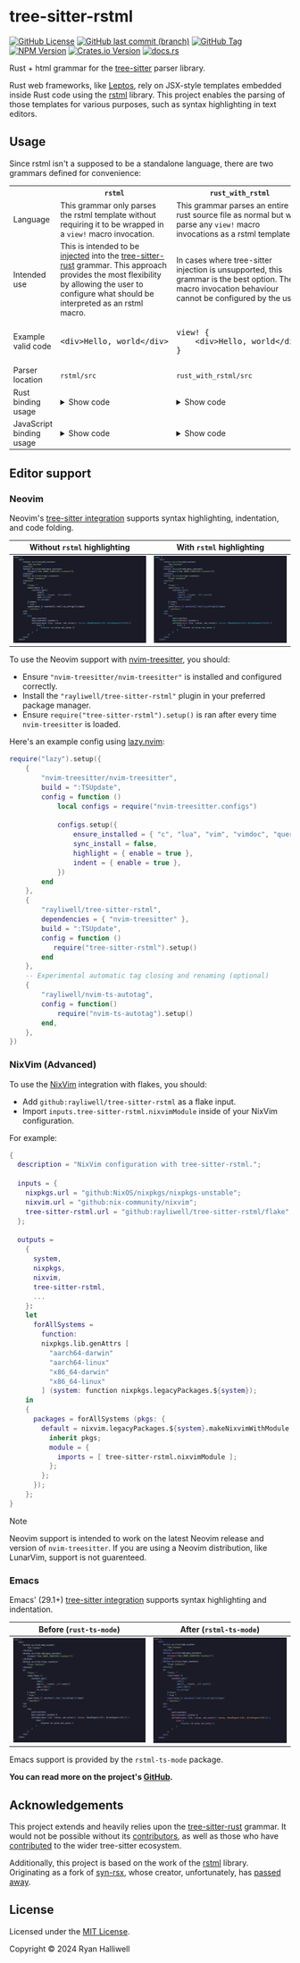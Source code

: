 # tree-sitter-rstml

[![GitHub License](https://img.shields.io/github/license/rayliwell/tree-sitter-rstml?color=purple)](https://github.com/rayliwell/tree-sitter-rstml/blob/main/LICENSE)
[![GitHub last commit (branch)](https://img.shields.io/github/last-commit/rayliwell/tree-sitter-rstml/main)](https://github.com/rayliwell/tree-sitter-rstml/commits/main/)
[![GitHub Tag](https://img.shields.io/github/v/tag/rayliwell/tree-sitter-rstml?label=version)](https://github.com/rayliwell/tree-sitter-rstml/tags)
[![NPM Version](https://img.shields.io/npm/v/tree-sitter-rstml?style=flat&logo=npm&color=blue)](https://www.npmjs.com/package/tree-sitter-rstml)
[![Crates.io Version](https://img.shields.io/crates/v/tree-sitter-rstml?logo=rust&color=blue)](https://crates.io/crates/tree-sitter-rstml)
[![docs.rs](https://img.shields.io/docsrs/tree-sitter-rust)](https://docs.rs/tree-sitter-rstml/latest/tree_sitter_rstml/)

Rust + html grammar for the [tree-sitter](https://github.com/tree-sitter/tree-sitter) parser library.

Rust web frameworks, like [Leptos](https://github.com/leptos-rs/leptos), rely on JSX-style templates embedded inside Rust code using the [rstml](https://github.com/rs-tml/rstml) library. This project enables the parsing of those templates for various purposes, such as syntax highlighting in text editors.

## Usage

Since rstml isn't a supposed to be a standalone language, there are two grammars defined for convenience:

<table>
    <tr>
       <th></th>
       <th><code>rstml</code></th>
       <th><code>rust_with_rstml</code></th>
    </tr>
    <tr>
        <td>Language</td>
        <td>This grammar only parses the rstml template without requiring it to be wrapped in a <code>view!</code> macro invocation.</td>
        <td>This grammar parses an entire rust source file as normal but will parse any <code>view!</code> macro invocations as a rstml template.</td>
    </tr>
    <tr>
        <td>Intended use</td>
        <td>This is intended to be <a href="https://tree-sitter.github.io/tree-sitter/syntax-highlighting#language-injection">injected</a> into the <a href="https://github.com/tree-sitter/tree-sitter-rust">tree-sitter-rust</a> grammar. This approach provides the most flexibility by allowing the user to configure what should be interpreted as an rstml macro.</td>
        <td>In cases where tree-sitter injection is unsupported, this grammar is the best option. The macro invocation behaviour cannot be configured by the user.</td>
    </tr>
    <tr>
        <td>Example valid code</td>
        <td>
            <pre lang="html">
&lt;div&gt;Hello, world&lt;/div&gt;</pre>
        </td>
        <td>
            <pre lang="rust">
view! {
    &lt;div&gt;Hello, world&lt;/div&gt;
}</pre>
        </td>
    </tr>
    <tr>
        <td>Parser location</td>
        <td><code>rstml/src</code></td>
        <td><code>rust_with_rstml/src</code></td>
    </tr>
    <tr>
        <td>Rust binding usage</td>
        <td>
<details><summary>Show code</summary>
<pre lang="rust">
let code = &quot;&lt;div&gt;Hello, world&lt;/div&gt;&quot;;
let mut parser = tree_sitter::Parser::new();
parser.set_language(tree_sitter_rstml::language_rstml()).expect(&quot;Error loading rstml grammar&quot;);
let tree = parser.parse(code, None).unwrap();
</pre>
</details>
        </td>
        <td>
<details><summary>Show code</summary>
<pre lang="rust">
let code = r#&quot;
    view! {
        &lt;div&gt;hello, world&lt;/div&gt;
    }
&quot;#;
let mut parser = tree_sitter::Parser::new();
parser.set_language(tree_sitter_rstml::language_rust_with_rstml()).expect(&quot;Error loading rust_with_rstml grammar&quot;);
let tree = parser.parse(code, None).unwrap();
</pre>
</details>
       </td>
    </tr>
    <tr>
        <td>JavaScript binding usage</td>
        <td>
<details><summary>Show code</summary>
<pre lang="js">
const Parser = require('tree-sitter')
const code = '&lt;div&gt;Hello, world&lt;/div&gt;'
const parser = new Parser()
parser.setLanguage(require('tree-sitter-rstml').rstml)
const tree = parser.parse(code)
</pre>
</details>
        </td>
        <td>
<details><summary>Show code</summary>
<pre lang="js">
const Parser = require('tree-sitter')
const code = `
    view! {
        &lt;div&gt;Hello, world&lt;/div&gt;
    }
`
const parser = new Parser()
parser.setLanguage(require('tree-sitter-rstml').rust_with_rstml)
const tree = parser.parse(code)
</pre>
</details>
       </td>
    </tr>
</table>

## Editor support

### Neovim

Neovim's [tree-sitter integration](https://neovim.io/doc/user/treesitter.html) supports syntax highlighting, indentation, and code folding.

| Without `rstml` highlighting                      | With `rstml` highlighting                       |
|---------------------------------------------------|-------------------------------------------------|
| ![before](/assets/neovim_before_highlighting.png) | ![after](/assets/neovim_after_highlighting.png) |

To use the Neovim support with [nvim-treesitter](https://github.com/nvim-treesitter/nvim-treesitter), you should:

- Ensure `"nvim-treesitter/nvim-treesitter"` is installed and configured correctly.
- Install the `"rayliwell/tree-sitter-rstml"` plugin in your preferred package manager.
- Ensure `require("tree-sitter-rstml").setup()` is ran after every time `nvim-treesitter` is loaded.

Here's an example config using [lazy.nvim](https://github.com/folke/lazy.nvim):

```lua
require("lazy").setup({
    {
        "nvim-treesitter/nvim-treesitter",
        build = ":TSUpdate",
        config = function ()
            local configs = require("nvim-treesitter.configs")

            configs.setup({
                ensure_installed = { "c", "lua", "vim", "vimdoc", "query", "rust" },
                sync_install = false,
                highlight = { enable = true },
                indent = { enable = true },
            })
        end
    },
    {
        "rayliwell/tree-sitter-rstml",
        dependencies = { "nvim-treesitter" },
        build = ":TSUpdate",
        config = function ()
    	   require("tree-sitter-rstml").setup()
        end
    },
    -- Experimental automatic tag closing and renaming (optional)
    {
        "rayliwell/nvim-ts-autotag",
        config = function()
            require("nvim-ts-autotag").setup()
        end,
    },
})
```

### NixVim (Advanced)

To use the [NixVim](https://github.com/nix-community/nixvim) integration with flakes, you should:

- Add `github:rayliwell/tree-sitter-rstml` as a flake input.
- Import `inputs.tree-sitter-rstml.nixvimModule` inside of your NixVim configuration.

For example:
```nix
{
  description = "NixVim configuration with tree-sitter-rstml.";

  inputs = {
    nixpkgs.url = "github:NixOS/nixpkgs/nixpkgs-unstable";
    nixvim.url = "github:nix-community/nixvim";
    tree-sitter-rstml.url = "github:rayliwell/tree-sitter-rstml/flake";
  };

  outputs =
    {
      system,
      nixpkgs,
      nixvim,
      tree-sitter-rstml,
      ...
    }:
    let
      forAllSystems =
        function:
        nixpkgs.lib.genAttrs [
          "aarch64-darwin"
          "aarch64-linux"
          "x86_64-darwin"
          "x86_64-linux"
        ] (system: function nixpkgs.legacyPackages.${system});
    in
    {
      packages = forAllSystems (pkgs: {
        default = nixvim.legacyPackages.${system}.makeNixvimWithModule {
          inherit pkgs;
          module = {
            imports = [ tree-sitter-rstml.nixvimModule ];
          };
        };
      });
    };
}
```

> [!NOTE]
> Neovim support is intended to work on the latest Neovim release and version of `nvim-treesitter`.  If you are using a Neovim distribution, like LunarVim, support is not guarenteed.

### Emacs

Emacs' (29.1+) [tree-sitter integration](https://www.masteringemacs.org/article/how-to-get-started-tree-sitter) supports syntax highlighting and indentation.

| **Before (`rust-ts-mode`)**                      | **After (`rstml-ts-mode`)**                    |
|--------------------------------------------------|------------------------------------------------|
| ![before](/assets/emacs_before_highlighting.png) | ![after](/assets/emacs_after_highlighting.png) |

Emacs support is provided by the `rstml-ts-mode` package.

**You can read more on the project's [GitHub](https://github.com/rayliwell/rstml-ts-mode).**

## Acknowledgements

This project extends and heavily relies upon the [tree-sitter-rust](https://github.com/tree-sitter/tree-sitter-rust) grammar. It would not be possible without its [contributors](https://github.com/tree-sitter/tree-sitter-rust/graphs/contributors), as well as those who have [contributed](https://github.com/tree-sitter/tree-sitter/graphs/contributors) to the wider tree-sitter ecosystem.

Additionally, this project is based on the work of the [rstml](https://github.com/rs-tml/rstml) library. Originating as a fork of [syn-rsx](https://github.com/stoically/syn-rsx), whose creator, unfortunately, has [passed away](https://github.com/stoically/temporary-containers/issues/618).

## License

Licensed under the [MIT License](https://mit-license.org/).

Copyright © 2024 Ryan Halliwell
